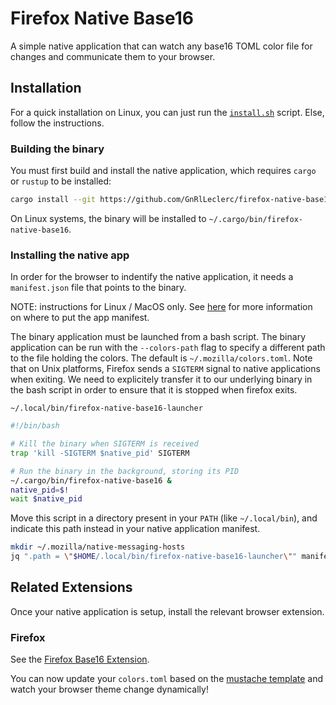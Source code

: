 # Firefox Native Base16

A simple native application that can watch any base16 TOML color file for changes and communicate them to your browser.

## Installation

For a quick installation on Linux, you can just run the [`install.sh`](./install.sh) script. Else, follow the instructions.

### Building the binary

You must first build and install the native application, which requires `cargo` or `rustup` to be installed:

```bash
cargo install --git https://github.com/GnRlLeclerc/firefox-native-base16
```

On Linux systems, the binary will be installed to `~/.cargo/bin/firefox-native-base16`.

### Installing the native app

In order for the browser to indentify the native application, it needs a `manifest.json` file that points to the binary.

NOTE: instructions for Linux / MacOS only. See [here](https://developer.mozilla.org/en-US/docs/Mozilla/Add-ons/WebExtensions/Native_manifests#manifest_location) for more information on where to put the app manifest.

The binary application must be launched from a bash script.
The binary application can be run with the `--colors-path` flag to specify a different path to the file holding the colors.
The default is `~/.mozilla/colors.toml`.
Note that on Unix platforms, Firefox sends a `SIGTERM` signal to native applications when exiting. We need to explicitely transfer it to our underlying binary in the bash script in order to ensure that it is stopped when firefox exits.

`~/.local/bin/firefox-native-base16-launcher`

```bash
#!/bin/bash

# Kill the binary when SIGTERM is received
trap 'kill -SIGTERM $native_pid' SIGTERM

# Run the binary in the background, storing its PID
~/.cargo/bin/firefox-native-base16 &
native_pid=$!
wait $native_pid
```

Move this script in a directory present in your `PATH` (like `~/.local/bin`), and indicate this path instead in your native application manifest.

```bash
mkdir ~/.mozilla/native-messaging-hosts
jq ".path = \"$HOME/.local/bin/firefox-native-base16-launcher\"" manifest.json > ~/.mozilla/native-messaging-hosts/firefox_native_base16.json
```

## Related Extensions

Once your native application is setup, install the relevant browser extension.

### Firefox

See the [Firefox Base16 Extension](https://github.com/GnRlLeclerc/firefox-dynamic-base16).

You can now update your `colors.toml` based on the [mustache template](./template.mustache) and watch your browser theme change dynamically!
